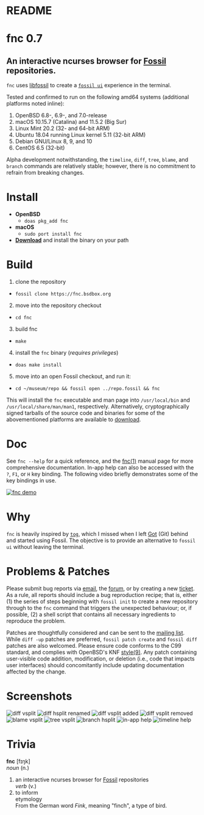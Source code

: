 # README

# fnc 0.7

## An interactive ncurses browser for [Fossil][0] repositories.

`fnc` uses [libfossil][1] to create a [`fossil ui`][2] experience in the
terminal.

Tested and confirmed to run on the following amd64 systems (additional platforms
noted inline):

1. OpenBSD 6.8-, 6.9-, and 7.0-release
2. macOS 10.15.7 (Catalina) and 11.5.2 (Big Sur)
3. Linux Mint 20.2 (32- and 64-bit ARM)
4. Ubuntu 18.04 running Linux kernel 5.11 (32-bit ARM)
5. Debian GNU/Linux 8, 9, and 10
6. CentOS 6.5 (32-bit)

Alpha development notwithstanding, the `timeline`, `diff`, `tree`, `blame`, and
`branch` commands are relatively stable; however, there is no commitment to
refrain from breaking changes.

# Install

* **OpenBSD**
  - `doas pkg_add fnc`
* **macOS**
  - `sudo port install fnc`
* **[Download](/uv/download.html)** and install the binary on your path

# Build

1. clone the repository
  - `fossil clone https://fnc.bsdbox.org`
2. move into the repository checkout
  - `cd fnc`
3. build fnc
  - `make`
4. install the `fnc` binary (*requires privileges*)
  - `doas make install`
5. move into an open Fossil checkout, and run it:
  - `cd ~/museum/repo && fossil open ../repo.fossil && fnc`

This will install the `fnc` executable and man page into `/usr/local/bin` and
`/usr/local/share/man/man1`, respectively. Alternatively, cryptographically
signed tarballs of the source code and binaries for some of the abovementioned
platforms are available to [download][3].

# Doc

See `fnc --help` for a quick reference, and the [fnc(1)][4] manual page for more
comprehensive documentation. In-app help can also be accessed with the `?`,
`F1`, or `H` key binding. The following video briefly demonstrates some of the
key bindings in use.

[![fnc demo][5]][6]

# Why

`fnc` is heavily inspired by [`tog`][7], which I missed when I left [Got][8]
(Git) behind and started using Fossil. The objective is to provide an
alternative to `fossil ui` without leaving the terminal.

# Problems & Patches

Please submit bug reports via [email][9], the [forum][10], or by creating a new
[ticket][11]. As a rule, all reports should include a bug reproduction recipe;
that is, either (1) the series of steps beginning with `fossil init` to create a
new repository through to the `fnc` command that triggers the unexpected
behaviour; or, if possible, (2) a shell script that contains all necessary
ingredients to reproduce the problem.

Patches are thoughtfully considered and can be sent to the [mailing list][12].
While `diff -up` patches are preferred, `fossil patch create` and `fossil diff`
patches are also welcomed. Please ensure code conforms to the C99 standard,
and complies with OpenBSD's KNF [style(9)][13]. Any patch containing
user-visible code addition, modification, or deletion (i.e., code that impacts
user interfaces) should concomitantly include updating documentation affected
by the change.

# Screenshots

![diff vsplit](https://fnc.bsdbox.org/uv/resources/img/fnc-diff-vsplit.png "diff vertical split")
![diff hsplit renamed](https://fnc.bsdbox.org/uv/resources/img/fnc-diff-hsplit-renamed.png "diff horizontal split file renamed")
![diff vsplit added](https://fnc.bsdbox.org/uv/resources/img/fnc-diff-vsplit-added.png "diff vertical split file added")
![diff vsplit removed](https://fnc.bsdbox.org/uv/resources/img/fnc-diff-vsplit-removed.png "diff vertical split file removed")
![blame vsplit](https://fnc.bsdbox.org/uv/resources/img/fnc-blame-vsplit.png "blame vertical split")
![tree vsplit](https://fnc.bsdbox.org/uv/resources/img/fnc-tree-vsplit.png "tree vertical split")
![branch hsplit](https://fnc.bsdbox.org/uv/resources/img/fnc-branch-hsplit.png "branch horizontal split")
![in-app help](https://fnc.bsdbox.org/uv/resources/img/fnc-inapp_help.png "fnc in-app help")
![timeline help](https://fnc.bsdbox.org/uv/resources/img/fnc-timeline-help.png "fnc timeline help")

# Trivia

**fnc** [fɪŋk]  
*noun* (n.)  
1. an interactive ncurses browser for [Fossil][0] repositories  
*verb* (v.)  
2. to inform  
etymology  
From the German word *Fink*, meaning "finch", a type of bird.

[0]: https://fossil-scm.org
[1]: https://fossil.wanderinghorse.net/r/libfossil
[2]: https://fossil-scm.org/home/help?cmd=ui
[3]: https://fnc.bsdbox.org/uv/download.html
[4]: https://fnc.bsdbox.org/uv/resources/doc/fnc.1.html
[5]: https://fnc.bsdbox.org/uv/resources/img/fnc-timeline-fullscreen.png
[6]: https://itac.bsdbox.org/fnc-demo.mp4
[7]: https://gameoftrees.org/tog.1.html
[8]: https://gameoftrees.org
[9]: mailto:fnc@bsdbox.org
[10]: https://fnc.bsdbox.org/forum
[11]: https://fnc.bsdbox.org/ticket
[12]: https://itac.bsdbox.org/listinfo/fnc
[13]: https://man.openbsd.org/style.9
